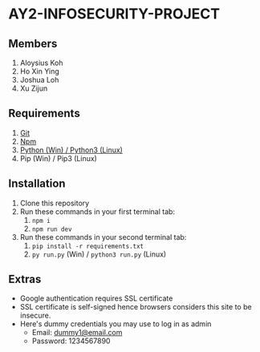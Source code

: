 # AY2-INFOSECURITY-PROJECT
## Members
1. Aloysius Koh
2. Ho Xin Ying
3. Joshua Loh
4. Xu Zijun

## Requirements
1. [Git](https://git-scm.com/)
2. [Npm](https://www.npmjs.com/)
3. [Python (Win) / Python3 (Linux)](https://www.python.org/)
4. Pip (Win) / Pip3 (Linux)
## Installation
1. Clone this repository
2. Run these commands in your first terminal tab: 
    1. `npm i`
    2. `npm run dev`
3. Run these commands in your second terminal tab:
    1. `pip install -r requirements.txt`
    2. `py run.py` (Win) / `python3 run.py` (Linux)

## Extras
* Google authentication requires SSL certificate
* SSL certificate is self-signed hence browsers considers this site to be insecure.
* Here's dummy credentials you may use to log in as admin
    * Email: dummy1@email.com
    * Password: 1234567890

